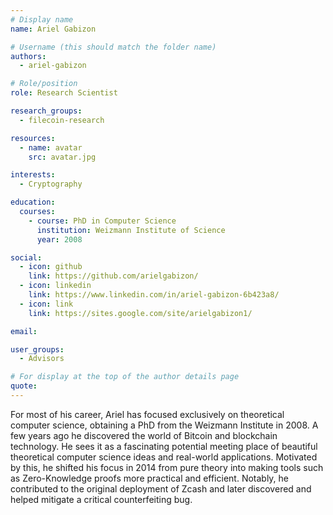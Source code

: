 ```yaml
---
# Display name
name: Ariel Gabizon

# Username (this should match the folder name)
authors:
  - ariel-gabizon

# Role/position
role: Research Scientist

research_groups:
  - filecoin-research

resources:
  - name: avatar
    src: avatar.jpg

interests:
  - Cryptography

education:
  courses:
    - course: PhD in Computer Science
      institution: Weizmann Institute of Science
      year: 2008

social:
  - icon: github
    link: https://github.com/arielgabizon/
  - icon: linkedin
    link: https://www.linkedin.com/in/ariel-gabizon-6b423a8/
  - icon: link
    link: https://sites.google.com/site/arielgabizon1/

email:

user_groups:
  - Advisors

# For display at the top of the author details page
quote:
---
```

For most of his career, Ariel has focused exclusively on theoretical computer science, obtaining a PhD from the Weizmann Institute in 2008. A few years ago he discovered the world of Bitcoin and blockchain technology. He sees it as a fascinating potential meeting place of beautiful theoretical computer science ideas and real-world applications. Motivated by this, he shifted his focus in 2014 from pure theory into making tools such as Zero-Knowledge proofs more practical and efficient. Notably, he contributed to the original deployment of Zcash and later discovered and helped mitigate a critical counterfeiting bug.

